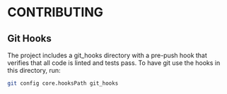 # CONTRIBUTING

## Git Hooks

The project includes a git_hooks directory with a pre-push hook that verifies that all code is 
linted and tests pass. To have git use the hooks in this directory, run:

```bash
git config core.hooksPath git_hooks
```
